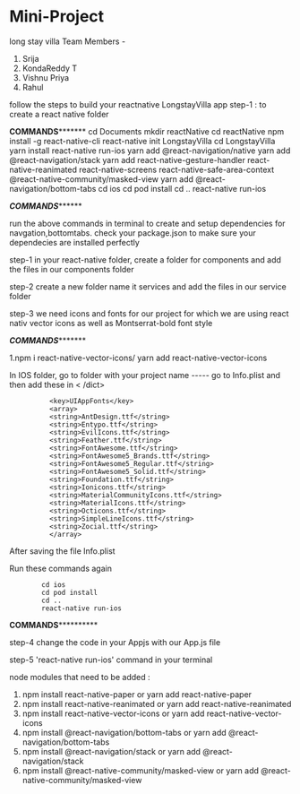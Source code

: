 # Mini-Project
long stay villa
Team Members - 
1. Srija
2. KondaReddy T
3. Vishnu Priya
4. Rahul


follow the steps to build your reactnative LongstayVilla app
step-1 : to create a react native folder 



**********COMMANDS*****************
           cd Documents
          mkdir reactNative
          cd reactNative
          npm install -g react-native-cli
          react-native init LongstayVilla
          cd LongstayVilla
          yarn install
          react-native run-ios
          yarn add @react-navigation/native
          yarn add @react-navigation/stack
          yarn add react-native-gesture-handler react-native-reanimated react-native-screens react-native-safe-area-context @react-native-community/masked-view
          yarn add @react-navigation/bottom-tabs
          cd ios
          cd pod install
          cd ..
          react-native run-ios


***********COMMANDS*****************



run the above commands in terminal to create and setup dependencies for navgation,bottomtabs.
check your package.json to make sure your dependecies are installed perfectly


step-1
in your react-native folder, create a folder for components and add the files in our components folder 

step-2
create a new folder name it services and add the files in our service folder

step-3 
we need icons and fonts for our project for which we are using react nativ vector icons as well as Montserrat-bold font style


*****************COMMANDS************************

1.npm i react-native-vector-icons/ yarn add react-native-vector-icons

In IOS folder, go to folder with your project name ----- go to Info.plist
and then add these in <dict>< /dict>

              <key>UIAppFonts</key>
              <array>
              <string>AntDesign.ttf</string>
              <string>Entypo.ttf</string>
              <string>EvilIcons.ttf</string>
              <string>Feather.ttf</string>
              <string>FontAwesome.ttf</string>
              <string>FontAwesome5_Brands.ttf</string>
              <string>FontAwesome5_Regular.ttf</string>
              <string>FontAwesome5_Solid.ttf</string>
              <string>Foundation.ttf</string>
              <string>Ionicons.ttf</string>
              <string>MaterialCommunityIcons.ttf</string>
              <string>MaterialIcons.ttf</string>
              <string>Octicons.ttf</string>
              <string>SimpleLineIcons.ttf</string>
              <string>Zocial.ttf</string>
              </array>
  

  After saving the file Info.plist
  
  Run these commands again
  
            cd ios
            cd pod install
            cd ..
            react-native run-ios




****************COMMANDS**************************



step-4
change the code in your Appjs with our App.js file 

step-5
'react-native run-ios' command in your terminal

node modules that need to be added :

1. npm install react-native-paper or yarn add react-native-paper
2. npm install react-native-reanimated or yarn add react-native-reanimated 
3. npm install react-native-vector-icons or yarn add react-native-vector-icons
4. npm install @react-navigation/bottom-tabs or yarn add @react-navigation/bottom-tabs
5. npm install @react-navigation/stack or yarn add @react-navigation/stack
6. npm install @react-native-community/masked-view or yarn add @react-native-community/masked-view
